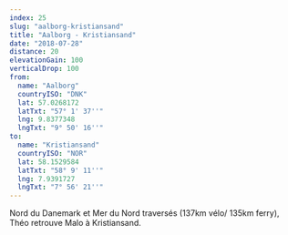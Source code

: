 ```yaml
---
index: 25
slug: "aalborg-kristiansand"
title: "Aalborg - Kristiansand"
date: "2018-07-28"
distance: 20
elevationGain: 100
verticalDrop: 100
from:
  name: "Aalborg"
  countryISO: "DNK"
  lat: 57.0268172
  latTxt: "57° 1' 37''"
  lng: 9.8377348
  lngTxt: "9° 50' 16''"
to:
  name: "Kristiansand"
  countryISO: "NOR"
  lat: 58.1529584
  latTxt: "58° 9' 11''"
  lng: 7.9391727
  lngTxt: "7° 56' 21''"
---
```


Nord du Danemark et Mer du Nord traversés (137km vélo/ 135km ferry), Théo retrouve Malo à Kristiansand.
